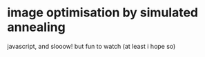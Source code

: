 # image optimisation by simulated annealing

javascript, and slooow! but fun to watch (at least i hope so)
